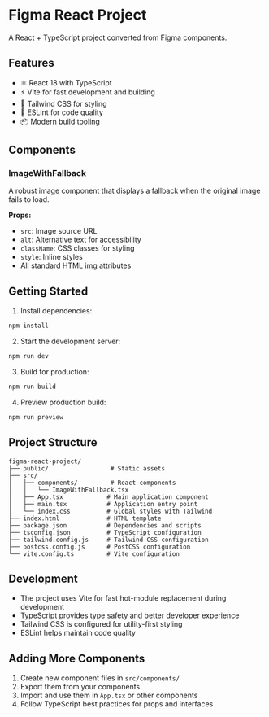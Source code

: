 # Figma React Project

A React + TypeScript project converted from Figma components.

## Features

- ⚛️ React 18 with TypeScript
- ⚡ Vite for fast development and building
- 🎨 Tailwind CSS for styling
- 🔧 ESLint for code quality
- 📦 Modern build tooling

## Components

### ImageWithFallback
A robust image component that displays a fallback when the original image fails to load.

**Props:**
- `src`: Image source URL
- `alt`: Alternative text for accessibility
- `className`: CSS classes for styling
- `style`: Inline styles
- All standard HTML img attributes

## Getting Started

1. Install dependencies:
```bash
npm install
```

2. Start the development server:
```bash
npm run dev
```

3. Build for production:
```bash
npm run build
```

4. Preview production build:
```bash
npm run preview
```

## Project Structure

```
figma-react-project/
├── public/                 # Static assets
├── src/
│   ├── components/         # React components
│   │   └── ImageWithFallback.tsx
│   ├── App.tsx            # Main application component
│   ├── main.tsx           # Application entry point
│   └── index.css          # Global styles with Tailwind
├── index.html             # HTML template
├── package.json           # Dependencies and scripts
├── tsconfig.json          # TypeScript configuration
├── tailwind.config.js     # Tailwind CSS configuration
├── postcss.config.js      # PostCSS configuration
└── vite.config.ts         # Vite configuration
```

## Development

- The project uses Vite for fast hot-module replacement during development
- TypeScript provides type safety and better developer experience
- Tailwind CSS is configured for utility-first styling
- ESLint helps maintain code quality

## Adding More Components

1. Create new component files in `src/components/`
2. Export them from your components
3. Import and use them in `App.tsx` or other components
4. Follow TypeScript best practices for props and interfaces
